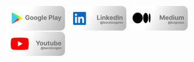 


<a href="https://play.google.com/store/apps/dev?id=8542067479338567572" target="_blank"><img src="https://github.com/bzgnexe/bzgnexe/blob/8856d02654055dca5afcd3f82a51b3de8462c7e8/btn1.png" width="160"/></a>
<a href="https://linkedin.com/in/beratozgenn" target="_blank"><img src="https://github.com/bzgnexe/bzgnexe/blob/8856d02654055dca5afcd3f82a51b3de8462c7e8/btn2.png" width="160"/></a>
<a href="https://medium.com/@bzgn" target="_blank"><img src="https://github.com/bzgnexe/bzgnexe/blob/8856d02654055dca5afcd3f82a51b3de8462c7e8/btn3.png" width="160"/></a>
<a href="https://www.youtube.com/channel/UCrVoU4JFjksPxqLh3kxXydw" target="_blank"><img src="https://github.com/bzgnexe/bzgnexe/blob/8856d02654055dca5afcd3f82a51b3de8462c7e8/btn4.png" width="160"/></a>



